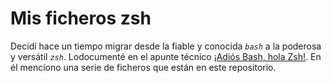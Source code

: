 # Mis ficheros zsh

Decidí hace un tiempo migrar desde la fiable y conocida *`bash`* a la poderosa y versátil *`zsh`*. Lodocumenté en el apunte técnico [¡Adiós Bash, hola Zsh!](https://www.luispa.com/administraci%C3%B3n/2024/04/23/zsh.html). En él menciono una serie de ficheros que están en este repositorio.
